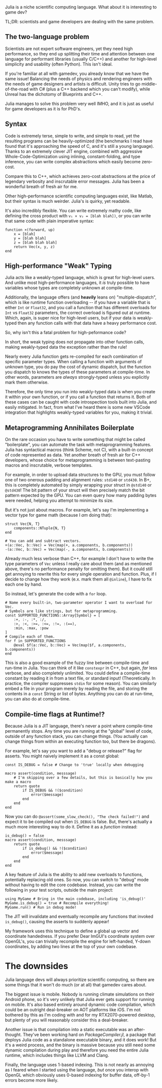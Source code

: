 Julia is a niche scientific computing language. What about it is interesting to game dev?

TL;DR: scientists and game developers are dealing with the same problem.

## The two-language problem

Scientists are not expert software engineers, yet they need high performance, so they end up splitting their time and attention between one language for performant libraries (usually C/C++) and another for high-level simplicity and usability (often Python). This isn't ideal.

If you're familiar at all with gamedev, you already know that we have the same issue! Balancing the needs of physics and rendering engineers with the needs of game designers and artists is difficult. Unity tries to go middle-of-the-road with C# (plus a C++ backend which you can't modify), while Unreal has the dichotomy of Blueprints and C++.

Julia manages to solve this problem very well IMHO, and it is just as useful for game developers as it is for PhD's.

## Syntax

Code is extremely terse, simple to write, and simple to read, yet the resulting programs can be heavily-optimized (the benchmarks I read have found that it's approaching the speed of C, and it's still a young language). Thanks to an extremely clever JIT engine, combined with aggressive Whole-Code-Optimization using inlining, constant-folding, and type inference, you can write complex abstractions which easily become zero-cost.

Compare this to C++, which achieves zero-cost abstractions at the price of legendary verbosity and inscrutable error messages. Julia has been a wonderful breath of fresh air for me.

Other high-performance scientific computing languages exist, like Matlab, but their syntax is much weirder. Julia's is quirky, yet readable.

It's also incredibly flexible. You can write extremely mathy code, like defining the cross product with `v₁ × v₂ = [blah blah])`, or you can write that same code with plain imperative syntax:

````
function ×(forward, up)
    x = [blah]
    y = [blah blah]
    z = [blah blah blah]
    return Vec(x, y, z)
end
````

## High-performance "Weak" Typing

Julia acts like a weakly-typed language, which is great for high-level users. And unlike most high-performance languages, it *is* truly possible to have variables whose types are completely unknown at compile-time.

Additionally, the language offers (and **heavily** leans on) "multiple-dispatch", which is like runtime function overloading -- if you have a variable that is either `Int` or `Float32`, and you call a function that has different overloads for `Int` vs `Float32` parameters, the correct overload is figured out at runtime. Which, again, is super nice for high-level users, but if your data is weakly-typed then any function calls with that data have a heavy performance cost.

So, why isn't this a fatal problem for high-peformance code?

In short, the weak typing does not propagate into other function calls, making weakly-typed data the exception rather than the rule!

Nearly every Julia function gets re-compiled for each combination of specific parameter types. When calling a function with arguments of unknown type, you do pay the cost of dynamic dispatch, but the function you dispatch to knows the types of these parameters at compile-time. In other words, parameters are *always* strongly-typed unless you explicitly mark them otherwise.

Therefore, the only time you run into weakly-typed data is when you create it within your own function, or if you call a function that returns it. Both of these cases can be caught with code introspection tools built into Julia, and easily mitigated. In fact, from what I've heard there is some new VSCode integration that highlights weakly-typed variables for you, making it trivial.

## Metaprogramming Annihilates Boilerplate

On the rare occasion you have to write something that might be called "boilerplate", you can automate the task with metaprogramming features. Julia has syntactical macros (think Scheme, not C), with a built-in concept of code represented as data. Yet another breath of fresh air for C++ developers, whose choice for metaprogramming is between text-pasting macros and inscrutable, verbose templates.

For example, in order to upload data structures to the GPU, you must follow one of two onerous padding and alignment rules: `std140` or `std430`. In B+, this is completely automated by simply wrapping your struct in `@std140` or `@std430`! The bit pattern of your struct will then precisely match the bit pattern expected by the GPU. You can even query how many padding bytes were needed, helping you attempt to minimize its size.

But it's not just about macros. For example, let's say I'm implementing a vector type for game math (because I *am* doing that):

````
struct Vec{N, T}
    components::NTuple{N, T}
end

# You can add and subtract vectors.
+(a::Vec, b::Vec) = Vec(map(+, a.components, b.components))
-(a::Vec, b::Vec) = Vec(map(-, a.components, b.components))
````

Already much less verbose than C++, for example I don't have to write the type parameters of `Vec` unless I really care about them (and as mentioned above, there's no performance penalty for omitting them). But it could still get annoying to rewrite this for every single operation and function. Plus, if I decide to change how they work (e.x. mark them all `@inline`), I have to fix each one by hand.

So instead, let's generate the code with a `for` loop.

````
# Name every built-in, two-parameter operator I want to overload for Vec.
# Symbols are like strings, but for metaprogramming.
const SUPPORTED_FUNCTIONS::Array{Symbol} = [
    :+, :-, :*, :/,
    :>, :<, :>=, :<=, :!=, :(==),
    :min, :max, :pow
]
# Compile each of them.
for f in SUPPORTED_FUNCTIONS
    @eval $f(a::Vec, b::Vec) = Vec(map($f, a.components, b.components))
end
````

This is also a good example of the fuzzy line between compile-time and run-time in Julia. You can think of it like `constexpr` in C++, but again, *far* less verbose, and also completely unlimited. You could define a compile-time constant by reading it in from a text file, or standard input! (Theoretically. In practice, the compiler suppresses `stdin` for some reason). You can similarly embed a file in your program merely by reading the file, and storing the contents in a `const` String or list of bytes. Anything you can do at run-time, you can also do at compile-time.

## Compile-time flags at Runtime!?

Because Julia is a JIT language, there's never a point where compile-time permanently stops. Any time you are running at the "global" level of code, outside of any function stack, you can change things. (You actually can change things from within an executing function too, but there be dragons).

For example, let's say you want to add a "debug or release?" flag for asserts. You might naively implement it as a const global:

````
const IS_DEBUG = false # Change to 'true' locally when debugging

macro assert(condition, messsage)
    # I'm skipping over a few details, but this is basically how you make a macro
    return quote
        if IS_DEBUG && !($condition)
            error($message)
        end
    end
end
````

Now you can do `@assert(some_slow_check(), "The check failed!")` and expect it to be compiled out when `IS_DEBUG` is false. But, there's actually a much more interesting way to do it. Define it as a *function* instead:

````
is_debug() = false
macro assert(condition, messsage)
    return quote
        if is_debug() && !($condition)
            error($message)
        end
    end
end
````

A key feature of Julia is the ability to add new overloads to functions, potentially replacing old ones. So now, you can switch to "debug" mode without having to edit the core codebase. Instead, you can write the following in your test scripts, outside the main project:

````
using MyGame # Bring in the main codebase, including 'is_debug()'
MyGame.is_debug() = true # Recompile everything!
MyGame.run() # Run in debug mode!
````

The JIT will invalidate and eventually recompile any functions that invoked `is_debug()`, causing the asserts to suddenly appear!

My framework uses this technique to define a global up vector and coordinate handedness. If you prefer Dear ImGUI's coordinate system over OpenGL's, you can trivially recompile the engine for left-handed, Y-down coordinates, by adding two lines at the top of your own codebase.

# The downsides

Julia language devs will always prioritize scientific computing, so there are some things that it won't do much (or at all) that gamedev cares about.

The biggest issue is mobile. Nobody is running climate simulations on their Android phone, so it's very unlikely that Julia ever gets support for running on mobile. It's also based entirely around dynamic code compilation, which could be an outright deal-breaker on AOT platforms like iOS. I'm not bothered by this as I'm coding with and for my RTX2070-powered desktop, but plenty of you will reasonably consider this a deal-breaker.

Another issue is that compilation into a static executable was an after-thought. They've been working hard on *PackageCompiler.jl*, a package that deploys Julia code as a standalone executable binary, and it does work! But it's a weird process, and the binary is massive because you still need some dynamic compilation during play and therefore you need the entire Julia runtime, which includes things like LLVM and Clang.

Finally, the language uses 1-based indexing. This is not nearly as annoying as I feared when I started using the language, *but* once you interop with OpenGL which obviously uses 0-based indexing for buffer data, off-by-1 errors become more likely.
